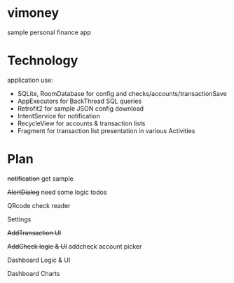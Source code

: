 # vimoney
sample personal finance app

# Technology
application use:
* SQLite, RoomDatabase for config and checks/accounts/transactionSave
* AppExecutors for BackThread SQL queries
* Retrofit2 for sample JSON config download
* IntentService for notification
* RecycleView for accounts & transaction lists
* Fragment for transaction list presentation in various Activities

# Plan
~~notification~~ get sample

~~AlertDialog~~ need some logic todos

QRcode check reader

Settings

~~AddTransaction UI~~

~~AddCheck logic & UI~~ addcheck account picker

Dashboard Logic & UI

Dashboard Charts

